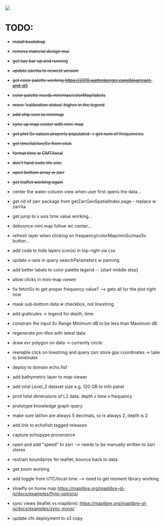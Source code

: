 <h1 href="https://git.io/typing-svg">
<img src="https://readme-typing-svg.herokuapp.com/?lines=EchoFish&size=24" />

# TODO:
 - ~~install bootstrap~~
 - ~~remove material design mui~~
 - ~~get nav bar up and running~~
 - ~~update zarrita to newest version~~
 - ~~get color palette working <https://2019.wattenberger.com/blog/react-and-d3>~~
 - ~~color palette needs min/max/colorMap/labels~~
 - ~~move 'calibration status' higher in the legend~~
 - ~~add ship icon to minimap~~
 - ~~sync up map center with mini-map~~
 - ~~get plot Sv values properly populated -> get num of frequencies~~
 - ~~get time/lat/lon/Sv from click~~
 - ~~format time w GMT/local~~
 - ~~don't hard code tile size~~
 - ~~open bottom array w zarr~~
 - ~~get leaflet working again~~
 - center the water-column view when user first opens the data...
 - get rid of zarr package from getZarrGeoSpatialIndex page - replace w zarrita
 - get jump to x axis time value working...
 - debounce mini map follow wc center...
 - refresh layer when clicking on frequency/colorMap/minSv/maxSv button...
 - add code to hide layers icon(s) in top-right via css
 - update x-axis in query searchParameters w panning
 - add better labels to color palette legend -- [start middle stop]
 - allow clicks in mini-map viewer
 - fix fetchSv to get proper frequency value? --> gets all for the plot right now
 - mask sub-bottom data w checkbox, not linestring
 - add graticules -> legend for depth, time
 - constrain the input Sv Range Minimum dB to be less than Maximum dB
 - regenerate pm-tiles with latest data
 - draw evr polygon on data -> currently circle
 - reenable click on linestring and query zarr store gps coordinates -> take to timeIndex
 - deploy to domain echo.fisf
 - add bathymetric layer to map viewer
 - add total Level_2 dataset size e.g. 120 GB to info panel
 - print total dimensions of L2 data: depth x time x frequency
 - prototype knowledge graph query
 - make sure lat/lon are always 5 decimals, sv is always 2, depth is 2
 - add link to echofish tagged releases
 - capture echopype provenance
 - open and add "speed" to zarr --> needs to be manually written to zarr stores
 - restrain boundaries for leaflet, bounce back to data
 
 - get zoom working
 - add toggle from UTC/local-time --> need to get moment library working
 
 - slowfly on home map <https://maplibre.org/maplibre-gl-js/docs/examples/flyto-options/>
 - sync views (leaflet vs maplibre): https://maplibre.org/maplibre-gl-js/docs/examples/sync-move/
 - update cfn deployment to s3 copy